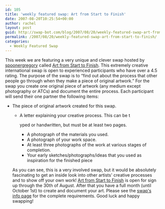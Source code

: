 ```yaml
---
id: 105
title: 'weekly featured swap: Art from Start to Finish'
date: 2007-08-20T10:25:54+00:00
author: rachel
layout: post
guid: http://swap-bot.com/blog/2007/08/20/weekly-featured-swap-art-from-start-to-finish/
permalink: /2007/08/20/weekly-featured-swap-art-from-start-to-finish/
categories:
  - Weekly Featured Swap
---
```

This week we are featuring a very unique and clever swap hosted by [spoonergregory](http://www.swap-bot.com/member/?id=7606) <strong style="display:none"><a href="http://www.barryshamis.com/?banshee_">Banshee!!! psp</a></strong> called [Art from Start to Finish](http://www.swap-bot.com/swap/show/6020). This extremely creative international swap is open to experienced participants who have over a 4.5 rating. The purpose of the swap is to &#8220;find out about the process that other people go through when they make a piece of original artwork.&#8221; For the swap you create one original piece of artwork (any medium except photography or ATCs) and document the entire process. Each participant will send their one partner the following items:

  * The piece of original artwork created for this swap.</a> 
      * A letter explaining your creative process. This can be t <div style="display: none">
          <a href="http://capturehislove.com/" title="relationship advice">relationship advice</a>
        </div>
        
        yped or handwritten, but must be at least two pages.</li> 
        
          * A photograph of the materials you used.
          * A photograph of your work space.
          * At least three photographs of the work at various stages of completion.
          * Your early sketches/photographs/ideas that you used as inspiration for the finished piece</ul> 
        
        As you can see, this is a very involved swap, but it would be absolutely fascinating to get an inside look into other artists' creative processes and to show off your own work! [Art from Start to Finish](http://www.swap-bot.com/swap/show/6020) is open for sign up through the 30th of August. After that you have a full month (until October 1st) to create and document your art. Please see the [swap's info page](http://www.swap-bot.com/swap/show/6020) for the complete requirements. Good luck and happy swapping! 
        
        <div style="display: none">
          zp8497586rq
        </div>